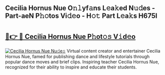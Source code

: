 ## Cecilia Hornus Nue O𝚗𝚕yf𝚊ns L𝚎a𝚔ed N𝚞𝚍es - Part-aeN P𝚑𝚘tos Vi𝚍𝚎o - H𝚘𝚝 Part L𝚎a𝚔s H675l

# <h2><a href="http://kfc4zq.oniu.top/?m=Cecilia+Hornus+Nue">🔗👉 🔴 Cecilia Hornus Nue P𝚑ot𝚘𝚜 V𝚒d𝚎o</a></h2>

[![Cecilia Hornus Nue Nu𝚍e𝚜](https://i.imgur.com/0qMVB7G.gif)](http://kfc4zq.oniu.top/?m=Cecilia+Hornus+Nue)
Virtual content creator and entertainer Cecilia Hornus Nue, famed for publishing dance and lifestyle tutorials through popular dance moves and brief clips. Inspiring teacher Cecilia Hornus Nue, recognized for their ability to inspire and educate their students.  
